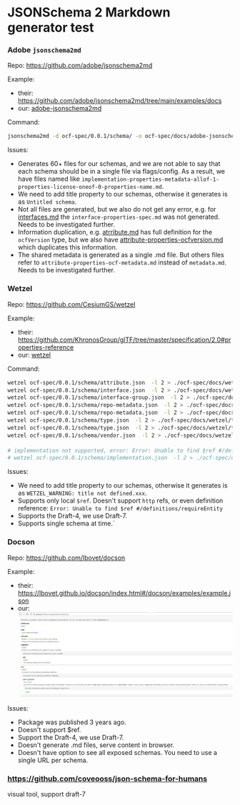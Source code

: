 # JSONSchema 2 Markdown generator test

### Adobe `jsonschema2md`

Repo: https://github.com/adobe/jsonschema2md

Example: 
- their: https://github.com/adobe/jsonschema2md/tree/main/examples/docs
- our: [adobe-jsonschema2md](./adobe-jsonschema2md)

Command:

```bash
jsonschema2md -d ocf-spec/0.0.1/schema/ -o ocf-spec/docs/adobe-jsonschema2md --schema-extension=json --example-format=yaml --skip  typesection -n --schema-out=-
```

Issues:
- Generates 60+ files for our schemas, and we are not able to say that each schema should be in a single file via flags/config. As a result, we have files named like `implementation-properties-metadata-allof-1-properties-license-oneof-0-properties-name.md`.
- We need to add title property to our schemas, otherwise it generates is as `Untitled schema`.
- Not all files are generated, but we also do not get any error, e.g. for [interfaces.md](./adobe-jsonschema2md/interface.md) the `interface-properties-spec.md` was not generated. Needs to be investigated further.
- Information duplication, e.g. [atrribute.md](./adobe-jsonschema2md/attribute.md) has full definition for the `ocfVersion` type, but we also have [attribute-properties-ocfversion.md](./adobe-jsonschema2md/attribute-properties-ocfversion.md) which duplicates this information.
- The shared metadata is generated as a single .md file. But others files refer to `attribute-properties-ocf-metadata.md` instead of `metadata.md`. Needs to be investigated further.  

### Wetzel

Repo: https://github.com/CesiumGS/wetzel

Example:
- their: https://github.com/KhronosGroup/glTF/tree/master/specification/2.0#properties-reference
- our: [wetzel](./wetzel)

Command:

```bash
wetzel ocf-spec/0.0.1/schema/attribute.json  -l 2 > ./ocf-spec/docs/wetzel/attribute.md
wetzel ocf-spec/0.0.1/schema/interface.json  -l 2 > ./ocf-spec/docs/wetzel/interface.md
wetzel ocf-spec/0.0.1/schema/interface-group.json  -l 2 > ./ocf-spec/docs/wetzel/interface-group.md
wetzel ocf-spec/0.0.1/schema/repo-metadata.json  -l 2 > ./ocf-spec/docs/wetzel/repo-metadata.md
wetzel ocf-spec/0.0.1/schema/repo-metadata.json  -l 2 > ./ocf-spec/docs/wetzel/repo-metadata.md
wetzel ocf-spec/0.0.1/schema/type.json  -l 2 > ./ocf-spec/docs/wetzel/type.md
wetzel ocf-spec/0.0.1/schema/type.json  -l 2 > ./ocf-spec/docs/wetzel/type.md
wetzel ocf-spec/0.0.1/schema/vendor.json  -l 2 > ./ocf-spec/docs/wetzel/vendor.md

# implementation not supported, error: Error: Unable to find $ref #/definitions/requireEntity
# wetzel ocf-spec/0.0.1/schema/implementation.json  -l 2 > ./ocf-spec/docs/wetzel/implementation.md
```

Issues:
- We need to add title property to our schemas, otherwise it generates is as `WETZEL_WARNING: title not defined.xxx`.
- Supports only local `$ref`. Doesn't support `http` refs, or even definition reference: `Error: Unable to find $ref #/definitions/requireEntity`
- Supports the Draft-4, we use Draft-7.
- Supports single schema at time.`

### Docson

Repo: https://github.com/lbovet/docson

Example:
- their: https://lbovet.github.io/docson/index.html#/docson/examples/example.json
- our: ![](./assets/docson.png)

Issues:
- Package was published 3 years ago.
- Doesn't support $ref.
- Support the Draft-4, we use Draft-7.
- Doesn't generate .md files, serve content in browser.
- Doesn't have option to see all exposed schemas. You need to use a single URL per schema.


### https://github.com/coveooss/json-schema-for-humans

visual tool, support draft-7

